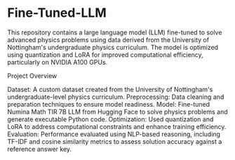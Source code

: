 # Fine-Tuned-LLM

This repository contains a large language model (LLM) fine-tuned to solve advanced physics problems using data derived from the University of Nottingham's undergraduate physics curriculum. The model is optimized using quantization and LoRA for improved computational efficiency, particularly on NVIDIA A100 GPUs.

Project Overview

Dataset: A custom dataset created from the University of Nottingham's undergraduate-level physics curriculum.
Preprocessing: Data cleaning and preparation techniques to ensure model readiness.
Model: Fine-tuned Numina Math TIR 7B LLM from Hugging Face to solve physics problems and generate executable Python code.
Optimization: Used quantization and LoRA to address computational constraints and enhance training efficiency.
Evaluation: Performance evaluated using NLP-based reasoning, including TF-IDF and cosine similarity metrics to assess solution accuracy against a reference answer key.

